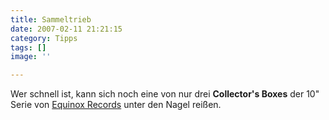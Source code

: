 ```yaml
---
title: Sammeltrieb
date: 2007-02-11 21:21:15
category: Tipps
tags: []
image: ''

---
```


Wer schnell ist, kann sich noch eine von nur drei **Collector's Boxes** der 10" Serie von [Equinox Records](http://www.myspace.com/equinoxrecords) unter den Nagel reißen.
